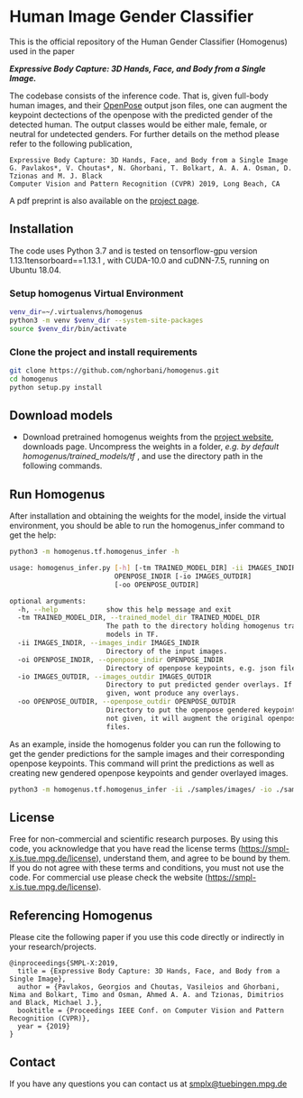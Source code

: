 # Human Image Gender Classifier


This is the official repository of the Human Gender Classifier (Homogenus) used in the paper 

***Expressive Body Capture: 3D Hands, Face, and Body from a Single Image.***

The codebase consists of the inference code. That is, given full-body human images, and their [OpenPose](https://github.com/CMU-Perceptual-Computing-Lab/openpose) 
output json files, one can augment the keypoint dectections of the openpose with the predicted gender of the detected human. 
The output classes would be either male, female, or neutral for undetected genders. 
For further details on the method please refer to the following publication,

```
Expressive Body Capture: 3D Hands, Face, and Body from a Single Image
G. Pavlakos*, V. Choutas*, N. Ghorbani, T. Bolkart, A. A. A. Osman, D. Tzionas and M. J. Black 
Computer Vision and Pattern Recognition (CVPR) 2019, Long Beach, CA
```

A pdf preprint is also available on the [project page](https://smpl-x.is.tue.mpg.de/).


## Installation

The code uses Python 3.7 and is tested on tensorflow-gpu version 1.13.1tensorboard==1.13.1
, with CUDA-10.0 and cuDNN-7.5, running on Ubuntu 18.04.

### Setup homogenus Virtual Environment

```bash
venv_dir=~/.virtualenvs/homogenus
python3 -m venv $venv_dir --system-site-packages
source $venv_dir/bin/activate
```
### Clone the project and install requirements

```bash
git clone https://github.com/nghorbani/homogenus.git
cd homogenus
python setup.py install
```

## Download models

* Download pretrained homogenus weights from the [project website](https://smpl-x.is.tue.mpg.de), downloads page. 
Uncompress the weights in a folder, *e.g. by default homogenus/trained_models/tf* , and use the directory path in the following commands.

## Run Homogenus
After installation and obtaining the weights for the model, inside the virtual environment, 
you should be able to run the homogenus_infer command to get the help:

```bash
python3 -m homogenus.tf.homogenus_infer -h

usage: homogenus_infer.py [-h] [-tm TRAINED_MODEL_DIR] -ii IMAGES_INDIR -oi
                          OPENPOSE_INDIR [-io IMAGES_OUTDIR]
                          [-oo OPENPOSE_OUTDIR]

optional arguments:
  -h, --help            show this help message and exit
  -tm TRAINED_MODEL_DIR, --trained_model_dir TRAINED_MODEL_DIR
                        The path to the directory holding homogenus trained
                        models in TF.
  -ii IMAGES_INDIR, --images_indir IMAGES_INDIR
                        Directory of the input images.
  -oi OPENPOSE_INDIR, --openpose_indir OPENPOSE_INDIR
                        Directory of openpose keypoints, e.g. json files.
  -io IMAGES_OUTDIR, --images_outdir IMAGES_OUTDIR
                        Directory to put predicted gender overlays. If not
                        given, wont produce any overlays.
  -oo OPENPOSE_OUTDIR, --openpose_outdir OPENPOSE_OUTDIR
                        Directory to put the openpose gendered keypoints. If
                        not given, it will augment the original openpose json
                        files.

```
As an example, inside the homogenus folder you can run the following to get the gender predictions for the sample images and their corresponding openpose keypoints.
This command will print the predictions as well as creating new gendered openpose keypoints and gender overlayed images.  

```bash
python3 -m homogenus.tf.homogenus_infer -ii ./samples/images/ -io ./samples/images_gendered/ -oi ./samples/openpose_keypoints/ -oo ./samples/openpose_keypoints_gendered/
```

## License

Free for non-commercial and scientific research purposes. By using this code, you acknowledge that you have read the license terms (https://smpl-x.is.tue.mpg.de/license), understand them, and agree to be bound by them. If you do not agree with these terms and conditions, you must not use the code. For commercial use please check the website (https://smpl-x.is.tue.mpg.de/license).

## Referencing Homogenus

Please cite the following paper if you use this code directly or indirectly in your research/projects.
```
@inproceedings{SMPL-X:2019,
  title = {Expressive Body Capture: 3D Hands, Face, and Body from a Single Image},
  author = {Pavlakos, Georgios and Choutas, Vasileios and Ghorbani, Nima and Bolkart, Timo and Osman, Ahmed A. A. and Tzionas, Dimitrios and Black, Michael J.},
  booktitle = {Proceedings IEEE Conf. on Computer Vision and Pattern Recognition (CVPR)},
  year = {2019}
}
```

## Contact

If you have any questions you can contact us at smplx@tuebingen.mpg.de